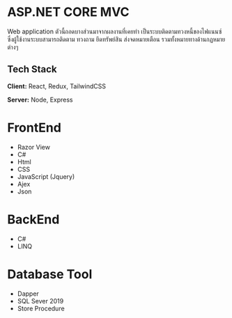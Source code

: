 # ASP.NET CORE MVC 
Web application ตัวนี้ถอดบางส่วนมาจากผลงานที่เคยทำ เป็นระบบติดตามทวงหนี้ของไฟแนนซ์ ซึ่งผู้ใช้งานระบบสามารถติดตาม ทวงถาม ยึดทรัพย์สิน ส่งจดหมายเตือน รวมทั้งหมายทางด้านกฏหมายต่างๆ
## Tech Stack

**Client:** React, Redux, TailwindCSS

**Server:** Node, Express

# FrontEnd
- Razor View
- C#
- Html
- CSS
- JavaScript (Jquery)
- Ajex
- Json
# BackEnd
- C#
- LINQ
  
# Database Tool
- Dapper
- SQL Sever 2019
- Store Procedure
